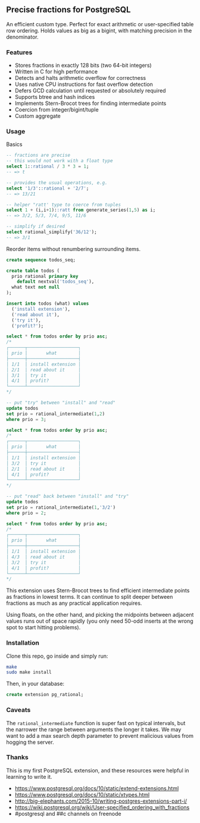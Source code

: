 ## Precise fractions for PostgreSQL

An efficient custom type. Perfect for exact arithmetic or user-specified
table row ordering. Holds values as big as a bigint, with matching
precision in the denominator.

### Features

* Stores fractions in exactly 128 bits (two 64-bit integers)
* Written in C for high performance
* Detects and halts arithmetic overflow for correctness
* Uses native CPU instructions for fast overflow detection
* Defers GCD calculation until requested or absolutely required
* Supports btree and hash indices
* Implements Stern-Brocot trees for finding intermediate points
* Coercion from integer/bigint/tuple
* Custom aggregate

### Usage

Basics

```sql
-- fractions are precise
-- this would not work with a float type
select 1::rational / 3 * 3 = 1;
-- => t

-- provides the usual operations, e.g.
select '1/3'::rational + '2/7';
-- => 13/21

-- helper "ratt' type to coerce from tuples
select 1 + (i,i+1)::ratt from generate_series(1,5) as i;
-- => 3/2, 5/3, 7/4, 9/5, 11/6

-- simplify if desired
select rational_simplify('36/12');
-- => 3/1
```

Reorder items without renumbering surrounding items.

```sql
create sequence todos_seq;

create table todos (
  prio rational primary key
    default nextval('todos_seq'),
  what text not null
);

insert into todos (what) values
  ('install extension'),
  ('read about it'),
  ('try it'),
  ('profit?');

select * from todos order by prio asc;
/*
┌──────┬───────────────────┐
│ prio │       what        │
├──────┼───────────────────┤
│ 1/1  │ install extension │
│ 2/1  │ read about it     │
│ 3/1  │ try it            │
│ 4/1  │ profit?           │
└──────┴───────────────────┘
*/

-- put "try" between "install" and "read"
update todos
set prio = rational_intermediate(1,2)
where prio = 3;

select * from todos order by prio asc;
/*
┌──────┬───────────────────┐
│ prio │       what        │
├──────┼───────────────────┤
│ 1/1  │ install extension │
│ 3/2  │ try it            │
│ 2/1  │ read about it     │
│ 4/1  │ profit?           │
└──────┴───────────────────┘
*/

-- put "read" back between "install" and "try"
update todos
set prio = rational_intermediate(1,'3/2')
where prio = 2;

select * from todos order by prio asc;
/*
┌──────┬───────────────────┐
│ prio │       what        │
├──────┼───────────────────┤
│ 1/1  │ install extension │
│ 4/3  │ read about it     │
│ 3/2  │ try it            │
│ 4/1  │ profit?           │
└──────┴───────────────────┘
*/
```

This extension uses Stern-Brocot trees to find efficient intermediate points as fractions in lowest terms. It can continue to split deeper between fractions as much as any practical application requires.

Using floats, on the other hand, and picking the midpoints between adjacent values runs out of space rapidly (you only need 50-odd inserts at the wrong spot to start hitting problems).

### Installation

Clone this repo, go inside and simply run:

```bash
make
sudo make install
```

Then, in your database:

```sql
create extension pg_rational;
```

### Caveats

The `rational_intermediate` function is super fast on typical intervals, but the narrower the range between arguments the longer it takes. We may want to add a max search depth parameter to prevent malicious values from hogging the server.

### Thanks

This is my first PostgreSQL extension, and these resources were helpful in learning to write it.

* https://www.postgresql.org/docs/10/static/extend-extensions.html
* https://www.postgresql.org/docs/10/static/xtypes.html
* http://big-elephants.com/2015-10/writing-postgres-extensions-part-i/
* https://wiki.postgresql.org/wiki/User-specified_ordering_with_fractions
* #postgresql and ##c channels on freenode
